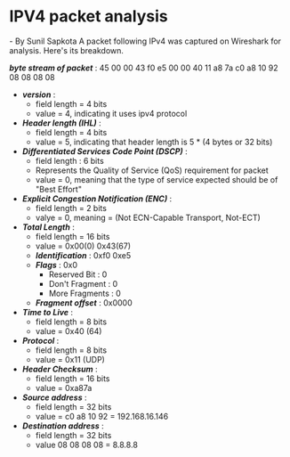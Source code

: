 
# IPV4 packet analysis
\- By Sunil Sapkota
A packet following IPv4 was captured on Wireshark for analysis. Here's its breakdown.

**_byte stream of packet_** : 45 00 00 43 f0 e5 00 00 40 11 a8 7a c0 a8 10 92 08 08 08 08

* **_version_** : 
   - field length = 4 bits
   - value = 4, indicating it uses ipv4 protocol
* **_Header length (IHL)_** : 
   - field length = 4 bits
   - value = 5, indicating that header length is 5 * (4 bytes or 32 bits)
* **_Differentiated Services Code Point (DSCP)_** : 
   - field length : 6 bits
   - Represents the Quality of Service (QoS) requirement for packet
   - value = 0, meaning that the type of service expected should be of "Best Effort"
* **_Explicit Congestion Notification (ENC)_** : 
   - field length = 2 bits 
   - valye = 0, meaning = (Not ECN-Capable Transport, Not-ECT)
* **_Total Length_** : 
   - field length = 16 bits 
   - value = 0x00(0) 0x43(67)
    * **_Identification_** : 0xf0 0xe5
    * **_Flags_** : 0x0
        * Reserved Bit : 0
        * Don't Fragment : 0
        * More Fragments : 0
    * **_Fragment offset_** : 0x0000
* **_Time to Live_** : 
   - field length = 8 bits
   - value = 0x40 (64)
* **_Protocol_** : 
   - field length = 8 bits
   - value = 0x11 (UDP) 
* **_Header Checksum_** :
   - field length = 16 bits
   - value = 0xa87a
* **_Source address_** :
   - field length = 32 bits
   - value = c0 a8 10 92 = 192.168.16.146
* **_Destination address_** :
   - field length = 32 bits
   - value 08 08 08 08 = 8.8.8.8

